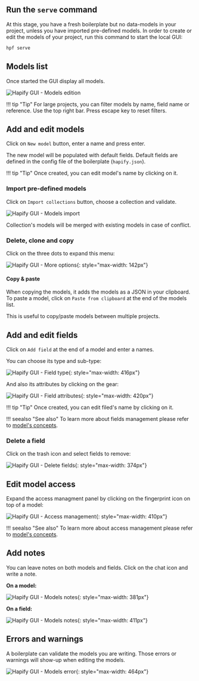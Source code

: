 ## Run the `serve` command

At this stage, you have a fresh boilerplate but no data-models in your project, unless you have imported pre-defined models.
In order to create or edit the models of your project, run this command to start the local GUI:

```bash
hpf serve
```

## Models list

Once started the GUI display all models.

![Hapify GUI - Models edition](../../assets/gui-models.jpg 'Models Edition')

!!! tip "Tip"
    For large projects, you can filter models by name, field name or reference. Use the top right bar.
    Press escape key to reset filters.

## Add and edit models

Click on `New model` button, enter a name and press enter.

The new model will be populated with default fields.
Default fields are defined in the config file of the boilerplate (`hapify.json`).

!!! tip "Tip"
    Once created, you can edit model's name by clicking on it.

### Import pre-defined models

Click on `Import collections` button, choose a collection and validate.

![Hapify GUI - Models import](../../assets/gui-models-import-collections.jpg 'Models import')

Collection's models will be merged with existing models in case of conflict.

### Delete, clone and copy

Click on the three dots to expand this menu:

![Hapify GUI - More options](../../assets/gui-models-more-options.jpg 'More options'){: style="max-width: 142px"}

#### Copy & paste

When copying the models, it adds the models as a JSON in your clipboard.
To paste a model, click on `Paste from clipboard` at the end of the models list.

This is useful to copy/paste models between multiple projects.

## Add and edit fields

Click on `Add field` at the end of a model and enter a names.

You can choose its type and sub-type:

![Hapify GUI - Field type](../../assets/gui-models-fields-types.jpg 'Field type'){: style="max-width: 416px"}

And also its attributes by clicking on the gear:

![Hapify GUI - Field attributes](../../assets/gui-models-fields-attributes.jpg 'Field attributes'){: style="max-width: 420px"}

!!! tip "Tip"
    Once created, you can edit filed's name by clicking on it.

!!! seealso "See also"
    To learn more about fields management please refer to [model's concepts](../../concepts/models/#model-properties).

### Delete a field

Click on the trash icon and select fields to remove:

![Hapify GUI - Delete fields](../../assets/gui-models-fields-delete.jpg 'Delete fields'){: style="max-width: 374px"}

## Edit model access

Expand the access managment panel by clicking on the fingerprint icon on top of a model:

![Hapify GUI - Access management](../../assets/gui-models-access-managment.jpg 'Access management'){: style="max-width: 410px"}

!!! seealso "See also"
    To learn more about access management please refer to [model's concepts](../../concepts/models/#access-management).
    
## Add notes

You can leave notes on both models and fields. Click on the chat icon and write a note.

**On a model:**

![Hapify GUI - Models notes](../../assets/gui-models-notes.jpg 'Models notes'){: style="max-width: 381px"}

**On a field:**

![Hapify GUI - Models notes](../../assets/gui-models-fields-notes.jpg 'Models notes'){: style="max-width: 411px"}

## Errors and warnings

A boilerplate can validate the models you are writing.
Those errors or warnings will show-up when editing the models.

![Hapify GUI - Models error](../../assets/gui-models-error.jpg 'Models error'){: style="max-width: 464px"}

